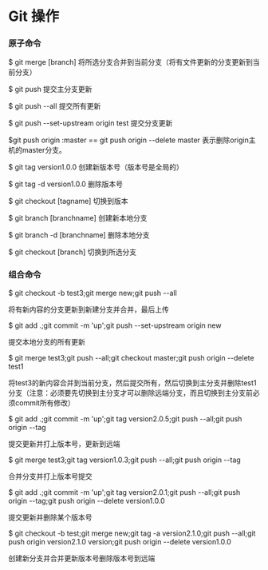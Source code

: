 # Git 操作

### 原子命令

$ git merge [branch]    将所选分支合并到当前分支（将有文件更新的分支更新到当前分支）

$ git push 提交主分支更新

$ git push --all 提交所有更新

$ git push --set-upstream origin test 提交分支更新

$git push origin :master     ==   git push origin --delete master 表示删除origin主机的master分支。

$ git tag version1.0.0 创建新版本号（版本号是全局的）

$ git tag -d version1.0.0 删除版本号

$ git checkout [tagname] 切换到版本

$ git branch [branchname] 创建新本地分支

$ git branch -d [branchname] 删除本地分支

$ git checkout [branch] 切换到所选分支

### 组合命令

$ git checkout -b test3;git merge new;git push --all 

将有新内容的分支更新到新建分支并合并，最后上传

$ git add .;git commit -m 'up';git push --set-upstream origin new

提交本地分支的所有更新

$ git merge test3;git push --all;git checkout master;git push origin --delete test1 

将test3的新内容合并到当前分支，然后提交所有，然后切换到主分支并删除test1分支（注意：必须要先切换到主分支才可以删除远端分支，而且切换到主分支前必须commit所有修改）

$ git add .;git commit -m 'up';git tag version2.0.5;git push --all;git push origin --tag

提交更新并打上版本号，更新到远端

$ git merge test3;git tag version1.0.3;git push --all;git push origin --tag

合并分支并打上版本号提交

$ git add .;git commit -m 'up';git tag version2.0.1;git push --all;git push origin --tag;git push origin --delete version1.0.0

提交更新并删除某个版本号

$ git checkout -b test;git merge new;git tag -a version2.1.0;git push --all;git push origin version2.1.0 version;git push origin --delete version1.0.0

创建新分支并合并更新版本号删除版本号到远端